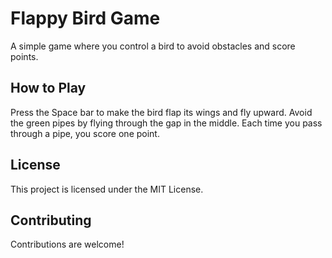 
  <h1>Flappy Bird Game</h1>
  <p>A simple game where you control a bird to avoid obstacles and score points.</p>

  <canvas id="canvas" width="400" height="400"></canvas>

 

  <h2>How to Play</h2>
  <p>Press the Space bar to make the bird flap its wings and fly upward. Avoid the green pipes by flying through the gap in the middle. Each time you pass through a pipe, you score one point.</p>

  <h2>License</h2>
  <p>This project is licensed under the MIT License.</p>

  <h2>Contributing</h2>
  <p>Contributions are welcome!</p>
